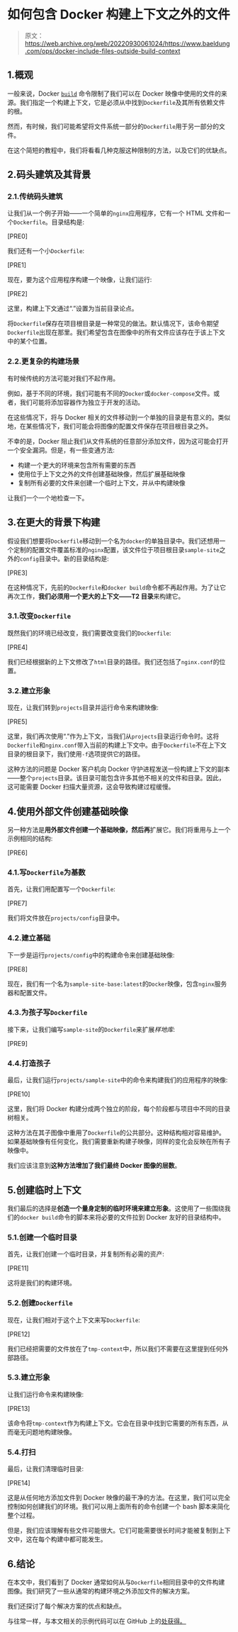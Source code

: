 # 如何包含 Docker 构建上下文之外的文件

> 原文：<https://web.archive.org/web/20220930061024/https://www.baeldung.com/ops/docker-include-files-outside-build-context>

## 1.概观

一般来说，Docker [`build`](https://web.archive.org/web/20221115155727/https://docs.docker.com/engine/reference/commandline/build/) 命令限制了我们可以在 Docker 映像中使用的文件的来源。我们指定一个构建上下文，它是必须从中找到`Dockerfile`及其所有依赖文件的根。

然而，有时候，我们可能希望将文件系统一部分的`Dockerfile`用于另一部分的文件。

在这个简短的教程中，我们将看看几种克服这种限制的方法，以及它们的优缺点。

## 2.码头建筑及其背景

### 2.1.传统码头建筑

让我们从一个例子开始——一个简单的`nginx`应用程序，它有一个 HTML 文件和一个`Dockerfile`。目录结构是:

[PRE0]

我们还有一个小`Dockerfile`:

[PRE1]

现在，要为这个应用程序构建一个映像，让我们运行:

[PRE2]

这里，构建上下文通过“.”设置为当前目录论点。

将`Dockerfile`保存在项目根目录是一种常见的做法。默认情况下，该命令期望`Dockerfile`出现在那里。我们希望包含在图像中的所有文件应该存在于该上下文中的某个位置。

### 2.2.更复杂的构建场景

有时候传统的方法可能对我们不起作用。

例如，基于不同的环境，我们可能有不同的`Docker`或`docker-compose`文件。或者，我们可能将添加容器作为独立于开发的活动。

在这些情况下，将与 Docker 相关的文件移动到一个单独的目录是有意义的。类似地，在某些情况下，我们可能会将图像的配置文件保存在项目根目录之外。

不幸的是，Docker 阻止我们从文件系统的任意部分添加文件，因为这可能会打开一个安全漏洞。但是，有一些变通方法:

*   构建一个更大的环境来包含所有需要的东西
*   使用位于上下文之外的文件创建基础映像，然后扩展基础映像
*   复制所有必要的文件来创建一个临时上下文，并从中构建映像

让我们一个一个地检查一下。

## 3.在更大的背景下构建

假设我们想要将`Dockerfile`移动到一个名为`docker`的单独目录中。我们还想用一个定制的配置文件覆盖标准的`nginx`配置，该文件位于项目根目录`sample-site`之外的`config`目录中。新的目录结构是:

[PRE3]

在这种情况下，先前的`Dockerfile`和`docker build`命令都不再起作用。为了让它再次工作，**我们必须用一个更大的上下文——T2 目录**来构建它。

### 3.1.改变`Dockerfile`

既然我们的环境已经改变，我们需要改变我们的`Dockerfile`:

[PRE4]

我们已经根据新的上下文修改了`html`目录的路径。我们还包括了`nginx.conf`的位置。

### 3.2.建立形象

现在，让我们转到`projects`目录并运行命令来构建映像:

[PRE5]

这里，我们再次使用“.”作为上下文，当我们从`projects`目录运行命令时。这将`Dockerfile`和`nginx.conf`带入当前的构建上下文中。由于`Dockerfile`不在上下文目录的根目录下，我们使用`-f`选项提供它的路径。

这种方法的问题是 Docker 客户机向 Docker 守护进程发送一份构建上下文的副本——整个`projects`目录。该目录可能包含许多其他不相关的文件和目录。因此，这可能需要 Docker 扫描大量资源，这会导致构建过程缓慢。

## 4.使用外部文件创建基础映像

另一种方法是**用外部文件创建一个基础映像，然后再**扩展它。我们将重用与上一个示例相同的结构:

[PRE6]

### 4.1.写`Dockerfile`为基数

首先，让我们用配置写一个`Dockerfile`:

[PRE7]

我们将文件放在`projects/config`目录中。

### 4.2.建立基础

下一步是运行`projects/config`中的构建命令来创建基础映像:

[PRE8]

现在，我们有一个名为`sample-site-base:latest`的`Docker`映像，包含`nginx`服务器和配置文件。

### 4.3.为孩子写`Dockerfile`

接下来，让我们编写`sample-site`的`Dockerfile`来扩展*样地库*:

[PRE9]

### 4.4.打造孩子

最后，让我们运行`projects/sample-site`中的命令来构建我们的应用程序的映像:

[PRE10]

这里，我们将 Docker 构建分成两个独立的阶段，每个阶段都与项目中不同的目录树相关。

这种方法在其子图像中重用了`Dockerfile`的公共部分。这种结构相对容易维护。如果基础映像有任何变化，我们需要重新构建子映像，同样的变化会反映在所有子映像中。

我们应该注意到**这种方法增加了我们最终 Docker 图像的层数**。

## 5.创建临时上下文

我们最后的选择是**创造一个量身定制的临时环境来建立形象**。这使用了一些围绕我们的`docker build`命令的脚本来将必要的文件拉到 Docker 友好的目录结构中。

### 5.1.创建一个临时目录

首先，让我们创建一个临时目录，并复制所有必需的资产:

[PRE11]

这将是我们的构建环境。

### 5.2.创建`Dockerfile`

现在，让我们相对于这个上下文来写`Dockerfile`:

[PRE12]

我们已经把需要的文件放在了`tmp-context`中，所以我们不需要在这里提到任何外部路径。

### 5.3.建立形象

让我们运行命令来构建映像:

[PRE13]

该命令将`tmp-context`作为构建上下文。它会在目录中找到它需要的所有东西，从而毫无问题地构建映像。

### 5.4.打扫

最后，让我们清理临时目录:

[PRE14]

这是从任何地方添加文件到 Docker 映像的最干净的方法。在这里，我们可以完全控制如何创建我们的环境。我们可以用上面所有的命令创建一个 bash 脚本来简化整个过程。

但是，我们应该理解有些文件可能很大。它们可能需要很长时间才能被复制到上下文中，这在每个构建中都可能发生。

## 6.结论

在本文中，我们看到了 Docker 通常如何从与`Dockerfile`相同目录中的文件构建图像。我们研究了一些从通常的构建环境之外添加文件的解决方案。

我们还探讨了每个解决方案的优点和缺点。

与往常一样，与本文相关的示例代码可以在 GitHub 上的[处获得。](https://web.archive.org/web/20221115155727/https://github.com/eugenp/tutorials/tree/master/docker-modules/docker-images)